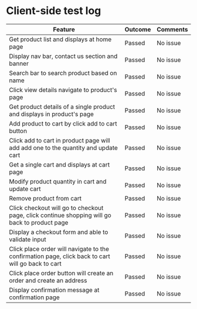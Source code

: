 # Client-side test log

| Feature | Outcome | Comments |
| ------------- | ------------- | ------------- |
| Get product list and displays at home page | Passed  | No issue  |
| Display nav bar, contact us section and banner | Passed  | No issue  |
| Search bar to search product based on name | Passed  | No issue  |
| Click view details navigate to product's page | Passed  | No issue  |
| Get product details of a single product and displays in product's page | Passed  | No issue  |
| Add product to cart by click add to cart button | Passed  | No issue  |
| Click add to cart in product page will add add one to the quantity and update cart | Passed  | No issue  |
| Get a single cart and displays at cart page | Passed  | No issue  |
| Modify product quantity in cart and update cart | Passed  | No issue  |
| Remove product from cart | Passed  | No issue  |
| Click checkout will go to checkout page, click continue shopping will go back to product page | Passed  | No issue  |
| Display a checkout form and able to validate input | Passed  | No issue  |
| Click place order will navigate to the confirmation page, click back to cart will go back to cart | Passed  | No issue  |
| Click place order button will create an order and create an address | Passed  | No issue  |
| Display confirmation message at confirmation page | Passed  | No issue  |
